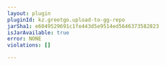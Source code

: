 ```yaml
---
layout: plugin
pluginId: kz.greetgo.upload-to-gg-repo
jarSha1: e6049529691c1fe443d5e9514ed5646373582823
isJarAvailable: true
error: NONE
violations: []

---
```

